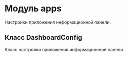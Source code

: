 # Модуль apps

Настройки приложения информационной панели.

## Класс DashboardConfig

Класс настройки приложения информационной панели.